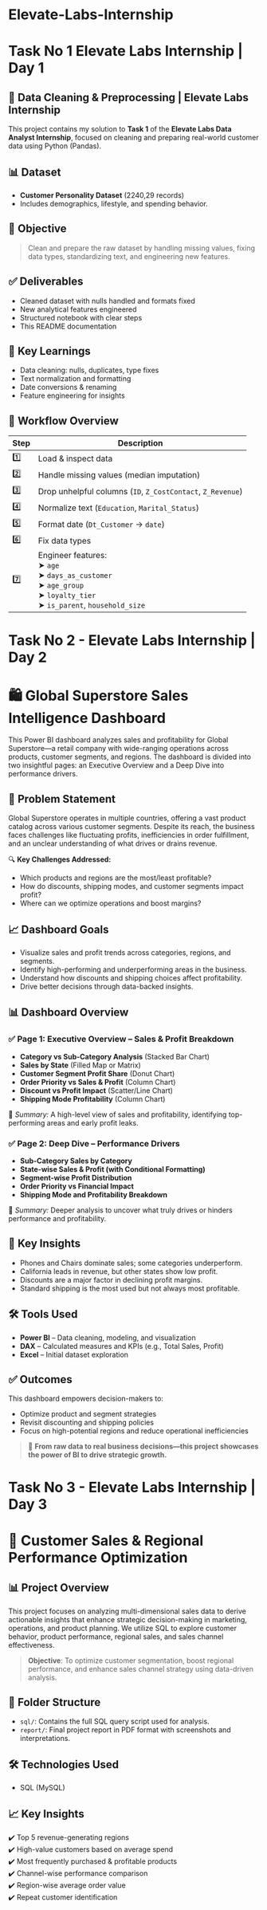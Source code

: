 # Elevate-Labs-Internship

# Task No 1 Elevate Labs Internship | Day 1
## 🧼 Data Cleaning & Preprocessing | Elevate Labs Internship
This project contains my solution to **Task 1** of the **Elevate Labs Data Analyst Internship**, focused on cleaning and preparing real-world customer data using Python (Pandas).

## 📊 Dataset
- **Customer Personality Dataset** (2240,29 records)
- Includes demographics, lifestyle, and spending behavior.

## 🎯 Objective

> Clean and prepare the raw dataset by handling missing values, fixing data types, standardizing text, and engineering new features.


## ✅ Deliverables
- Cleaned dataset with nulls handled and formats fixed
- New analytical features engineered
- Structured notebook with clear steps
- This README documentation


## 🧠 Key Learnings
- Data cleaning: nulls, duplicates, type fixes
- Text normalization and formatting
- Date conversions & renaming
- Feature engineering for insights


## 🔧 Workflow Overview

| Step | Description |
|------|-------------|
| 1️⃣ | Load & inspect data |
| 2️⃣ | Handle missing values (median imputation) |
| 3️⃣ | Drop unhelpful columns (`ID`, `Z_CostContact`, `Z_Revenue`) |
| 4️⃣ | Normalize text (`Education`, `Marital_Status`) |
| 5️⃣ | Format date (`Dt_Customer` → `date`) |
| 6️⃣ | Fix data types |
| 7️⃣ | Engineer features:<br> ➤ `age`<br> ➤ `days_as_customer`<br> ➤ `age_group`<br> ➤ `loyalty_tier`<br> ➤ `is_parent`, `household_size` |



# Task No 2 - Elevate Labs Internship | Day 2
# 🛍️ Global Superstore Sales Intelligence Dashboard

This Power BI dashboard analyzes sales and profitability for Global Superstore—a retail company with wide-ranging operations across products, customer segments, and regions. The dashboard is divided into two insightful pages: an Executive Overview and a Deep Dive into performance drivers.

## 📌 Problem Statement

Global Superstore operates in multiple countries, offering a vast product catalog across various customer segments. Despite its reach, the business faces challenges like fluctuating profits, inefficiencies in order fulfillment, and an unclear understanding of what drives or drains revenue.

🔍 **Key Challenges Addressed:**
- Which products and regions are the most/least profitable?
- How do discounts, shipping modes, and customer segments impact profit?
- Where can we optimize operations and boost margins?

## 📈 Dashboard Goals
- Visualize sales and profit trends across categories, regions, and segments.
- Identify high-performing and underperforming areas in the business.
- Understand how discounts and shipping choices affect profitability.
- Drive better decisions through data-backed insights.

## 📊 Dashboard Overview
### ✅ Page 1: Executive Overview – Sales & Profit Breakdown

- **Category vs Sub-Category Analysis** (Stacked Bar Chart)
- **Sales by State** (Filled Map or Matrix)
- **Customer Segment Profit Share** (Donut Chart)
- **Order Priority vs Sales & Profit** (Column Chart)
- **Discount vs Profit Impact** (Scatter/Line Chart)
- **Shipping Mode Profitability** (Column Chart)

📌 *Summary:* A high-level view of sales and profitability, identifying top-performing areas and early profit leaks.

### ✅ Page 2: Deep Dive – Performance Drivers

- **Sub-Category Sales by Category**
- **State-wise Sales & Profit (with Conditional Formatting)**
- **Segment-wise Profit Distribution**
- **Order Priority vs Financial Impact**
- **Shipping Mode and Profitability Breakdown**

📌 *Summary:* Deeper analysis to uncover what truly drives or hinders performance and profitability.

## 🧠 Key Insights
- Phones and Chairs dominate sales; some categories underperform.
- California leads in revenue, but other states show low profit.
- Discounts are a major factor in declining profit margins.
- Standard shipping is the most used but not always most profitable.

## 🛠 Tools Used

- **Power BI** – Data cleaning, modeling, and visualization
- **DAX** – Calculated measures and KPIs (e.g., Total Sales, Profit)
- **Excel** – Initial dataset exploration

## ✅ Outcomes

This dashboard empowers decision-makers to:
- Optimize product and segment strategies
- Revisit discounting and shipping policies
- Focus on high-potential regions and reduce operational inefficiencies

> 📢 **From raw data to real business decisions—this project showcases the power of BI to drive strategic growth.**

# Task No 3 - Elevate Labs Internship | Day 3
# 🧠 Customer Sales & Regional Performance Optimization

## 📊 Project Overview
This project focuses on analyzing multi-dimensional sales data to derive actionable insights that enhance strategic decision-making in marketing, operations, and product planning. We utilize SQL to explore customer behavior, product performance, regional sales, and sales channel effectiveness.

> **Objective**: To optimize customer segmentation, boost regional performance, and enhance sales channel strategy using data-driven analysis.


## 📁 Folder Structure
- `sql/`: Contains the full SQL query script used for analysis.
- `report/`: Final project report in PDF format with screenshots and interpretations.

## 🛠️ Technologies Used
- SQL (MySQL)
  
## 📈 Key Insights
✔️ Top 5 revenue-generating regions  
✔️ High-value customers based on average spend  
✔️ Most frequently purchased & profitable products  
✔️ Channel-wise performance comparison  
✔️ Region-wise average order value  
✔️ Repeat customer identification





